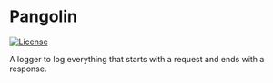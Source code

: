 # Pangolin

[![License](https://img.shields.io/github/license/tomchen/example_pypi_package)](https://github.com/tomchen/example_pypi_package/blob/main/LICENSE)

A logger to log everything that starts with a request and ends with a response.
